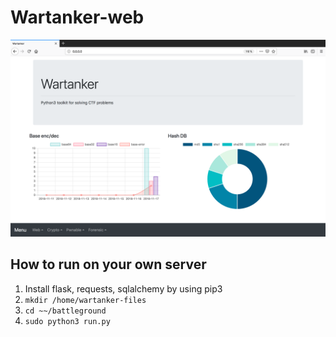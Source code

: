 # Wartanker-web

![index screenshot](./index.png)

## How to run on your own server
1. Install flask, requests, sqlalchemy by using pip3
2. `mkdir /home/wartanker-files`
3. `cd ~~/battleground`
4. `sudo python3 run.py`
